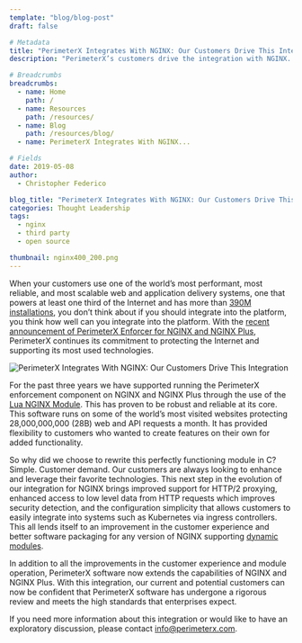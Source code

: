 ```yaml
---
template: "blog/blog-post"
draft: false

# Metadata
title: "PerimeterX Integrates With NGINX: Our Customers Drive This Integration"
description: "PerimeterX’s customers drive the integration with NGINX. PerimeterX software now extends the capabilities of NGINX and NGINX Plus instilling confidence in our current and potential customers."

# Breadcrumbs
breadcrumbs:
  - name: Home
    path: /
  - name: Resources
    path: /resources/
  - name: Blog
    path: /resources/blog/
  - name: PerimeterX Integrates With NGINX...

# Fields
date: 2019-05-08
author:
  - Christopher Federico

blog_title: "PerimeterX Integrates With NGINX: Our Customers Drive This Integration"
categories: Thought Leadership
tags:
  - nginx
  - third party
  - open source

thumbnail: nginx400_200.png
---
```


When your customers use one of the world’s most performant, most reliable, and most scalable web and application delivery systems, one that powers at least one third of the Internet and has more than [390M installations](https://news.netcraft.com/archives/2019/04/22/april-2019-web-server-survey.html), you don’t think about if you should integrate into the platform, you think how well can you integrate into the platform. With the [recent announcement of PerimeterX Enforcer for NGINX and NGINX Plus](https://www.businesswire.com/news/home/20190507005831/en/NGINX-Announces-New-Offerings-Public-cloud-Expands-Certified), PerimeterX continues its commitment to protecting the Internet and supporting its most used technologies.

![PerimeterX Integrates With NGINX: Our Customers Drive This Integration](/assets/images/blog/nginx400_200.png)<br>

For the past three years we have supported running the PerimeterX enforcement component on NGINX and NGINX Plus through the use of the [Lua NGINX Module](https://github.com/openresty/lua-nginx-module). This has proven to be robust and reliable at its core. This software runs on some of the world’s most visited websites protecting 28,000,000,000 (28B) web and API requests a month. It has provided flexibility to customers who wanted to create features on their own for added functionality.

So why did we choose to rewrite this perfectly functioning module in C? Simple. Customer demand. Our customers are always looking to enhance and leverage their favorite technologies. This next step in the evolution of our integration for NGINX brings improved support for HTTP/2 proxying, enhanced access to low level data from HTTP requests which improves security detection, and the configuration simplicity that allows customers to easily integrate into systems such as Kubernetes via ingress controllers. This all lends itself to an improvement in the customer experience and better software packaging for any version of NGINX supporting [dynamic modules](https://www.nginx.com/blog/compiling-dynamic-modules-nginx-plus/).

In addition to all the improvements in the customer experience and module operation, PerimeterX software now extends the capabilities of NGINX and NGINX Plus. With this integration, our current and potential customers can now be confident that PerimeterX software has undergone a rigorous review and meets the high standards that enterprises expect.

If you need more information about this integration or would like to have an exploratory discussion, please contact info@perimeterx.com.
